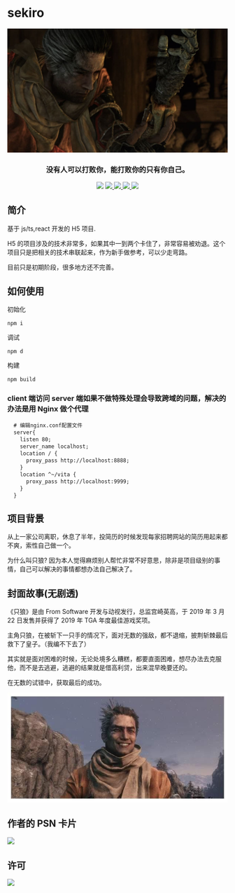 # sekiro

![](cover.jpg)

<h3 align="center">
  没有人可以打败你，能打败你的只有你自己。
</h3>

<p align="center">
  <img src="https://img.shields.io/badge/language-typescript-blue.svg">
  <a href="https://travis-ci.org/fox3000wang/sekiro">
    <img src="https://travis-ci.org/fox3000wang/sekiro.svg?branch=beta">
  </a>
  <a href="https://codecov.io/gh/fox3000wang/sekiro">
    <img src="https://codecov.io/gh/fox3000wang/sekiro/branch/beta/graph/badge.svg" />
  </a>
  <a href="https://hub.docker.com/r/fox3000wang/sekiro/builds">
    <img src="https://img.shields.io/docker/cloud/build/fox3000wang/sekiro?style=flat-square"/>
  </a>
  <a href="https://codebeat.co/projects/github-com-fox3000wang-sekiro-beta">
  <img src="https://codebeat.co/badges/76d66b0a-9451-4921-a106-38bb71904b03" /></a>
</p>

## 简介

基于 js/ts,react 开发的 H5 项目.

H5 的项目涉及的技术非常多，如果其中一到两个卡住了，非常容易被劝退。这个项目只是把相关的技术串联起来，作为新手做参考，可以少走弯路。

目前只是初期阶段，很多地方还不完善。

## 如何使用

初始化

```
npm i
```

调试

```
npm d
```

构建

```
npm build
```

### client 端访问 server 端如果不做特殊处理会导致跨域的问题，解决的办法是用 Nginx 做个代理

```
  # 编辑nginx.conf配置文件
  server{
    listen 80;
    server_name localhost;
    location / {
      proxy_pass http://localhost:8888;
    }
    location ^~/vita {
      proxy_pass http://localhost:9999;
    }
  }
```

## 项目背景

从上一家公司离职，休息了半年，投简历的时候发现每家招聘网站的简历用起来都不爽，索性自己做一个。

为什么叫只狼? 因为本人觉得麻烦别人帮忙非常不好意思，除非是项目级别的事情，自己可以解决的事情都想办法自己解决了。

## 封面故事(无剧透)

《只狼》是由 From Software 开发与动视发行，总监宫崎英高，于 2019 年 3 月 22 日发售并获得了 2019 年 TGA 年度最佳游戏奖项。

主角只狼，在被斩下一只手的情况下，面对无数的强敌，都不退缩，披荆斩棘最后救下了皇子。（我编不下去了）

其实就是面对困难的时候，无论处境多么糟糕，都要直面困难，想尽办法去克服他，而不是去逃避，逃避的结果就是借高利贷，出来混早晚要还的。

在无数的试错中，获取最后的成功。

![](smile.jpg)

## 作者的 PSN 卡片

<img src="https://card.psnprofiles.com/2/fox_wang_163.png">

## 许可

![](https://img.shields.io/badge/licence-mit-green.svg)
